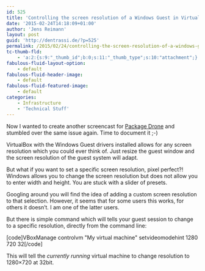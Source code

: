 ```yaml
---
id: 525
title: 'Controlling the screen resolution of a Windows Guest in VirtualBox'
date: '2015-02-24T14:18:09+01:00'
author: 'Jens Reimann'
layout: post
guid: 'http://dentrassi.de/?p=525'
permalink: /2015/02/24/controlling-the-screen-resolution-of-a-windows-guest-in-virtualbox/
tc-thumb-fld:
    - 'a:2:{s:9:"_thumb_id";b:0;s:11:"_thumb_type";s:10:"attachment";}'
fabulous-fluid-layout-option:
    - default
fabulous-fluid-header-image:
    - default
fabulous-fluid-featured-image:
    - default
categories:
    - Infrastructure
    - 'Technical Stuff'
---
```


Now I wanted to create another screencast for [Package Drone](http://packagedrone.org) and stumbled over the same issue again. Time to document it ;-)

<!-- more -->

VirtualBox with the Windows Guest drivers installed allows for any screen resolution which you could ever think of. Just resize the guest window and the screen resolution of the guest system will adapt.

But what if you want to set a specific screen resolution, pixel perfect?! Windows allows you to change the screen resolution but does not allow you to enter width and height. You are stuck with a slider of presets.

Googling around you will find the idea of adding a custom screen resolution to that selection. However, it seems that for some users this works, for others it doesn’t. I am one of the latter users.

But there is simple command which will tells your guest session to change to a specific resolution, directly from the command line:

\[code\]VBoxManage controlvm "My virtual machine" setvideomodehint 1280 720 32\[/code\]

This will tell the *currently running* virtual machine to change resolution to 1280×720 at 32bit.
